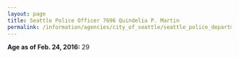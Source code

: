 ```yaml
---
layout: page
title: Seattle Police Officer 7696 Quindelia P. Martin
permalink: /information/agencies/city_of_seattle/seattle_police_department/copbook/7696/
---
```


**Age as of Feb. 24, 2016:** 29
